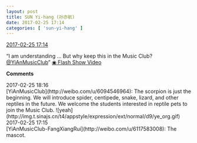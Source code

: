 ```yaml
---
layout: post
title: SUN Yi-hang (孙亦航)
date: 2017-02-25 17:14
categories: [ 'sun-yi-hang' ]
---
```


<div class="weibo-info">
  <a href="http://weibo.com/6108316220/ExbsWmjaU">2017-02-25 17:14</a>
</div>

“I am understanding … But why keep this in the Music Club? [@YiAnMusicClub](http://weibo.com/u/6094546964)” [◉ Flash Show Video](http://www.miaopai.com/show/84dOgCUo2m9oJwT~gCXGuA__.html)

<!-- more -->

**Comments**

<div class="weibo-info">2017-02-25 18:16</div>
[YiAnMusicClub](http://weibo.com/u/6094546964): The scorpion is just the beginning. We will introduce spider, centipede, snake, lizard, and other reptiles in the future. We welcome the students interested in reptile pets to join the Music Club. ![yeah](http://img.t.sinajs.cn/t4/appstyle/expression/ext/normal/d9/ye_org.gif)

<div class="weibo-info">2017-02-25 17:15</div>
[YiAnMusicClub-FangXiangRui](http://weibo.com/u/6117583008): The mascot.
